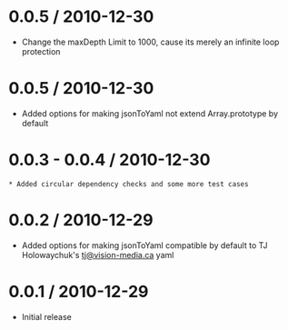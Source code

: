 0.0.5 / 2010-12-30
==================

  * Change the maxDepth Limit to 1000, cause its merely an infinite loop protection
  
0.0.5 / 2010-12-30
==================

  * Added options for making jsonToYaml not extend Array.prototype by default
  
0.0.3 - 0.0.4 / 2010-12-30
==================

    * Added circular dependency checks and some more test cases
  
0.0.2 / 2010-12-29
==================

  * Added options for making jsonToYaml compatible by default to TJ Holowaychuk's <tj@vision-media.ca> yaml
  
0.0.1 / 2010-12-29
==================

  * Initial release

